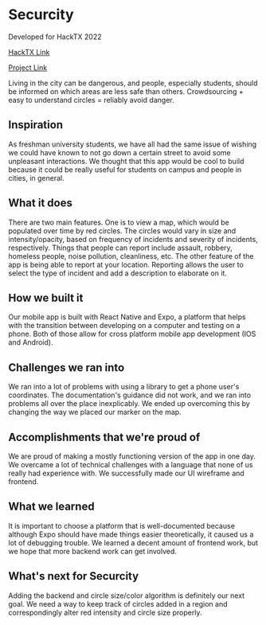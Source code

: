 # Securcity
Developed for HackTX 2022

[HackTX Link](https://hacktx-2022.devpost.com/)

[Project Link](https://devpost.com/software/securcity)

Living in the city can be dangerous, and people, especially students, should be informed on which areas are less safe than others. Crowdsourcing + easy to understand circles = reliably avoid danger.

## Inspiration
As freshman university students, we have all had the same issue of wishing we could have known to not go down a certain street to avoid some unpleasant interactions. We thought that this app would be cool to build because it could be really useful for students on campus and people in cities, in general.

## What it does
There are two main features. One is to view a map, which would be populated over time by red circles. The circles would vary in size and intensity/opacity, based on frequency of incidents and severity of incidents, respectively. Things that people can report include assault, robbery, homeless people, noise pollution, cleanliness, etc. The other feature of the app is being able to report at your location. Reporting allows the user to select the type of incident and add a description to elaborate on it.

## How we built it
Our mobile app is built with React Native and Expo, a platform that helps with the transition between developing on a computer and testing on a phone. Both of those allow for cross platform mobile app development (IOS and Android).

## Challenges we ran into
We ran into a lot of problems with using a library to get a phone user's coordinates. The documentation's guidance did not work, and we ran into problems all over the place inexplicably. We ended up overcoming this by changing the way we placed our marker on the map.

## Accomplishments that we're proud of
We are proud of making a mostly functioning version of the app in one day. We overcame a lot of technical challenges with a language that none of us really had experience with. We successfully made our UI wireframe and frontend.

## What we learned
It is important to choose a platform that is well-documented because although Expo should have made things easier theoretically, it caused us a lot of debugging trouble. We learned a decent amount of frontend work, but we hope that more backend work can get involved.

## What's next for Securcity
Adding the backend and circle size/color algorithm is definitely our next goal. We need a way to keep track of circles added in a region and correspondingly alter red intensity and circle size properly.
